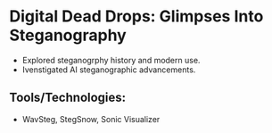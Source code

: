 # Digital Dead Drops: Glimpses Into Steganography
* Explored steganogrphy history and modern use.
* Ivenstigated AI steganographic advancements.
## Tools/Technologies:
* WavSteg, StegSnow, Sonic Visualizer
